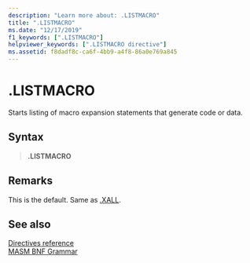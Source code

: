 ```yaml
---
description: "Learn more about: .LISTMACRO"
title: ".LISTMACRO"
ms.date: "12/17/2019"
f1_keywords: [".LISTMACRO"]
helpviewer_keywords: [".LISTMACRO directive"]
ms.assetid: f8dadf8c-ca6f-4bb9-a4f8-86a0e769a845
---
```

# .LISTMACRO

Starts listing of macro expansion statements that generate code or data.

## Syntax

> **.LISTMACRO**

## Remarks

This is the default. Same as [.XALL](dot-xall.md).

## See also

[Directives reference](directives-reference.md)\
[MASM BNF Grammar](masm-bnf-grammar.md)
